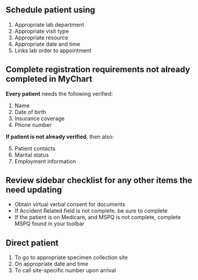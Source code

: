 ## Schedule patient using

1. Appropriate lab department
2. Appropriate visit type
3. Appropriate resource
4. Appropriate date and time
5. Links lab order to appointment

## Complete registration requirements not already completed in MyChart

**Every patient** needs the following verified:

1. Name
2. Date of birth
3. Insurance coverage
4. Phone number

**If patient is not already verified**, then also:

5. Patient contacts
6. Marital status
7. Employment information

## Review sidebar checklist for any other items the need updating

-   Obtain virtual verbal consent for documents
-   If Accident Related field is not complete, be sure to complete
-   If the patient is on Medicare, and MSPQ is not complete, complete MSPQ found in your toolbar

## Direct patient

1. To go to appropriate specimen collection site
2. On appropriate date and time
3. To call site-specific number upon arrival
